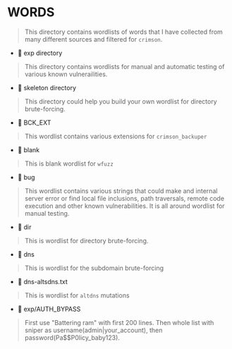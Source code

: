 # WORDS

> This directory contains wordlists of words that I have collected from many different sources and filtered for `crimson`.

* :small_red_triangle_down: exp directory

> This directory contains wordlists for manual and automatic testing of various known vulnerailities.

* :small_red_triangle_down: skeleton directory

> This directory could help you build your own wordlist for directory brute-forcing.

* :small_red_triangle_down: BCK_EXT

> This wordlist contains various extensions for `crimson_backuper`

* :small_red_triangle_down: blank

> This is blank wordlist for `wfuzz`

* :small_red_triangle_down: bug

> This wordlist contains various strings that could make and internal server error or find local file inclusions, path traversals, remote code execution and other known vulnerabilities. It is all around wordlist for manual testing.

* :small_red_triangle_down: dir

> This is wordlist for directory brute-forcing.

* :small_red_triangle_down: dns

> This is wordlist for the subdomain brute-forcing

* :small_red_triangle_down: dns-altsdns.txt

> This is wordlist for `altdns` mutations

* :small_red_triangle_down: exp/AUTH_BYPASS

> First use "Battering ram" with first 200 lines. Then whole list with sniper as username(admin|your_account), then password(Pa$$P0licy_baby123).

